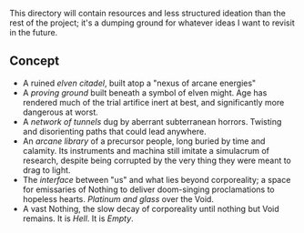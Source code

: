 This directory will contain resources and less structured ideation than the rest of the project; it's a dumping ground for whatever ideas I want to revisit in the future.

## Concept
* A ruined *elven citadel*, built atop a "nexus of arcane energies"
* A *proving ground* built beneath a symbol of elven might. Age has rendered much of the trial artifice inert at best, and significantly more dangerous at worst.
* A *network of tunnels* dug by aberrant subterranean horrors. Twisting and disorienting paths that could lead anywhere.
* An *arcane library* of a precursor people, long buried by time and calamity. Its instruments and machina still imitate a simulacrum of research, despite being corrupted by the very thing they were meant to drag to light.
* The *interface* between "us" and what lies beyond corporeality; a space for emissaries of Nothing to deliver doom-singing proclamations to hopeless hearts. *Platinum and glass* over the Void.
* A vast Nothing, the slow decay of corporeality until nothing but Void remains. It is *Hell*. It is *Empty*.